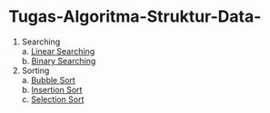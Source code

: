 # Tugas-Algoritma-Struktur-Data-
1. Searching  
  a. [Linear Searching](https://github.com/irvanwn/Tugas-Algoritma-Struktur-Data-/tree/main/Linear%20and%20Binary%20Search/Linear%20Search%20Latihan)  
  b. [Binary Searching](https://github.com/irvanwn/Tugas-Algoritma-Struktur-Data-/tree/main/Linear%20and%20Binary%20Search/Binary%20Search%20Latihan)
2. Sorting  
  a. [Bubble Sort](url)  
  b. [Insertion Sort](url)  
  c. [Selection Sort](url)  
